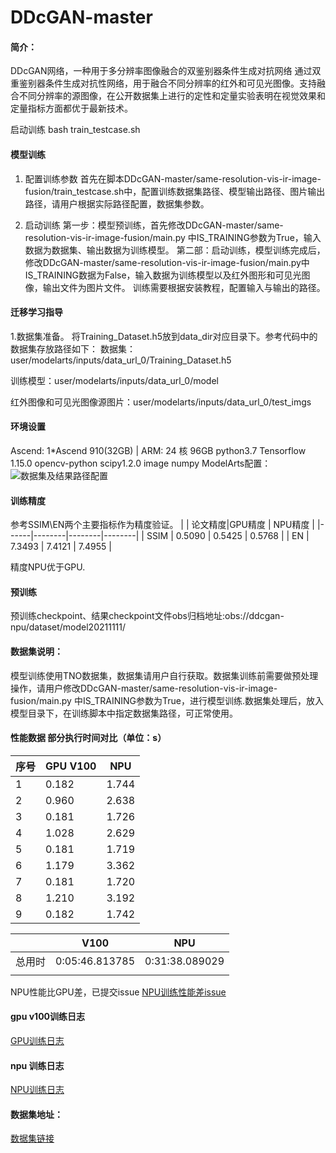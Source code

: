 # DDcGAN-master

#### 简介：
DDcGAN网络，一种用于多分辨率图像融合的双鉴别器条件生成对抗网络
通过双重鉴别器条件生成对抗性网络，用于融合不同分辨率的红外和可见光图像。支持融合不同分辨率的源图像，在公开数据集上进行的定性和定量实验表明在视觉效果和定量指标方面都优于最新技术。

启动训练
bash train_testcase.sh


#### 模型训练

1.  配置训练参数
首先在脚本DDcGAN-master/same-resolution-vis-ir-image-fusion/train_testcase.sh中，配置训练数据集路径、模型输出路径、图片输出路径，请用户根据实际路径配置，数据集参数。

2.  启动训练
第一步：模型预训练，首先修改DDcGAN-master/same-resolution-vis-ir-image-fusion/main.py 中IS_TRAINING参数为True，输入数据为数据集、输出数据为训练模型。
第二部：启动训练，模型训练完成后，修改DDcGAN-master/same-resolution-vis-ir-image-fusion/main.py中IS_TRAINING数据为False，输入数据为训练模型以及红外图形和可见光图像，输出文件为图片文件。
训练需要根据安装教程，配置输入与输出的路径。


#### 迁移学习指导

1.数据集准备。
将Training_Dataset.h5放到data_dir对应目录下。参考代码中的数据集存放路径如下：
数据集：user/modelarts/inputs/data_url_0/Training_Dataset.h5

训练模型：user/modelarts/inputs/data_url_0/model

红外图像和可见光图像源图片：user/modelarts/inputs/data_url_0/test_imgs


#### 环境设置
Ascend: 1*Ascend 910(32GB) | ARM: 24 核 96GB
python3.7
Tensorflow 1.15.0
opencv-python
scipy1.2.0
image
numpy
ModelArts配置：
![数据集及结果路径配置](https://images.gitee.com/uploads/images/2021/1111/092817_8b4129bc_9713443.png "屏幕[截](http://)图.png")

#### 训练精度
参考SSIM\EN两个主要指标作为精度验证。
|      | 论文精度|GPU精度 | NPU精度 |
|------|--------|--------|--------|
| SSIM | 0.5090 | 0.5425 | 0.5768 |
| EN   | 7.3493 | 7.4121 | 7.4955 |

精度NPU优于GPU.

#### 预训练
预训练checkpoint、结果checkpoint文件obs归档地址:obs://ddcgan-npu/dataset/model20211111/

#### 数据集说明：
模型训练使用TNO数据集，数据集请用户自行获取。数据集训练前需要做预处理操作，请用户修改DDcGAN-master/same-resolution-vis-ir-image-fusion/main.py 中IS_TRAINING参数为True，进行模型训练.数据集处理后，放入模型目录下，在训练脚本中指定数据集路径，可正常使用。
#### 性能数据 部分执行时间对比（单位：s）
| 序号 | GPU V100 | NPU   |
|----|----------|-------|
| 1  | 0.182    | 1.744 |
| 2  | 0.960    | 2.638 |
| 3  | 0.181    | 1.726 |
| 4  | 1.028    | 2.629 |
| 5  | 0.181    | 1.719 |
| 6  | 1.179    | 3.362 |
| 7  | 0.181    | 1.720 |
| 8  | 1.210    | 3.192 |
| 9  | 0.182    | 1.742 |

|     | V100           | NPU            |
|-----|----------------|----------------|
| 总用时 | 0:05:46.813785 | 0:31:38.089029 |
|     |                |                |

NPU性能比GPU差，已提交issue
[NPU训练性能差issue](https://gitee.com/ascend/modelzoo/issues/I4M3OI?from=project-issue)

####  gpu v100训练日志
[GPU训练日志](https://ddcgan-debug.obs.cn-north-4.myhuaweicloud.com:443/GPU_V100_Log_1211.txt?AccessKeyId=MYTHN9DR2FJJQWVQHNZK&Expires=1670327557&Signature=Gm1dBNluzTdPNIjM9GvVbkgyMWo%3D)

####  npu 训练日志
[NPU训练日志](https://ddcgan-debug.obs.cn-north-4.myhuaweicloud.com:443/NPU%E6%97%A5%E5%BF%97_1211.txt?AccessKeyId=MYTHN9DR2FJJQWVQHNZK&Expires=1670328976&Signature=uLD/tXZm2fuY0ua01JLRmThNwXM%3D)

####  数据集地址：
[数据集链接](https://ddcgan-npu.obs.myhuaweicloud.com:443/dataset/Training_Dataset.h5?AccessKeyId=MYTHN9DR2FJJQWVQHNZK&Expires=1670376463&Signature=IEpvUCVbfNDIrJw7esq6Oi6GutU%3D)
